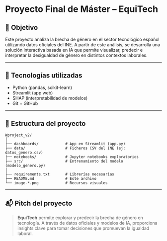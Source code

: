 # Proyecto Final de Máster – EquiTech

## 🎯 Objetivo

Este proyecto analiza la brecha de género en el sector tecnológico español utilizando datos oficiales del INE. A partir de este análisis, se desarrolla una solución interactiva basada en IA que permite visualizar, predecir e interpretar la desigualdad de género en distintos contextos laborales.

---

## 🧠 Tecnologías utilizadas

- Python (pandas, scikit-learn)
- Streamlit (app web)
- SHAP (interpretabilidad de modelos)
- Git + GitHub

---

## 📁 Estructura del proyecto

```
Wproject_v2/
│
├── dashboards/            # App en Streamlit (app.py)
├── data/                  # Ficheros CSV del INE (ej: datos_genero.csv)
├── notebooks/             # Jupyter notebooks exploratorios
├── src/                   # Entrenamiento del modelo (modelo_genero.py)
│
├── requirements.txt       # Librerías necesarias
├── README.md              # Este archivo
└── image-*.png            # Recursos visuales
```

---


## 📬 Pitch del proyecto

> **EquiTech** permite explorar y predecir la brecha de género en tecnología. A través de datos oficiales y modelos de IA, proporciona insights clave para tomar decisiones que promuevan la igualdad laboral.
